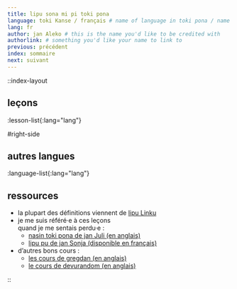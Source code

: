 ```yaml
---
title: lipu sona mi pi toki pona
language: toki Kanse / français # name of language in toki pona / name of language in the language
lang: fr
author: jan Aleko # this is the name you'd like to be credited with
authorlink: # something you'd like your name to link to
previous: précédent
index: sommaire
next: suivant
---
```


::index-layout

## leçons
<!-- this will automatically generate the list of courses -->
:lesson-list{:lang="lang"}

#right-side

## autres langues
<!-- this will automatically generate the list of languages -->
:language-list{:lang="lang"}

## ressources
- la plupart des définitions viennent de [lipu Linku](https://linku.la/)
- je me suis référé·e à ces leçons \
quand je me sentais perdu·e :
  - [nasin toki pona de jan Juli (en anglais)](https://github.com/kilipan/nasin-toki)
  - [ lipu pu de jan Sonja (disponible en français) ](https://tokipona.org/)
- d’autres bons cours :
  - [les cours de gregdan (en anglais) ](https://mun.la/toki-pona/)
  - [le cours de devurandom (en anglais)](https://lipu-sona.pona.la/)

::
